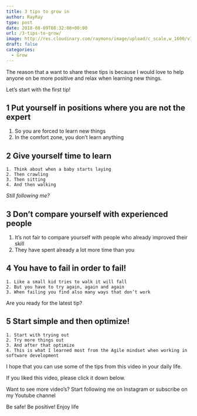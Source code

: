 ```yaml
---
title: 3 tips to grow in
author: RayRay
type: post
date: 2018-08-09T08:32:08+00:00
url: /3-tips-to-grow/
image: http://res.cloudinary.com/raymons/image/upload/c_scale,w_1600/v1535204552/byrayray/max-van-den-oetelaar-789616-unsplash
draft: false
categories:
  - Grow
---
```


The reason that a want to share these tips is because I would love to help anyone on be more positive and relax when learning new things.

<!--more-->

Let’s start with the first tip!

## 1 Put yourself in positions where you are not the expert

1. So you are forced to learn new things
2. In the comfort zone, you don’t learn anything

## 2 Give yourself time to learn
    1. Think about when a baby starts laying
    2. Then crawling
    3. Then sitting
    4. And then walking

*Still following me?*

## 3 Don’t compare yourself with experienced people

1. It’s not fair to compare yourself with people who already improved their skill
2. They have spent already a lot more time than you

## 4 You have to fail in order to fail!
    1. Like a small kid tries to walk it will fall
    2. But you have to try again, again and again
    3. When failing you find also many ways that don’t work

Are you ready for the latest tip?

## 5 Start simple and then optimize!
    1. Start with trying out
    2. Try more things out
    3. And after that optimize
    4. This is what I learned most from the Agile mindset when working in software development

I hope that you can use some of the tips from this video in your daily life.

If you liked this video, please click it down below.

Want to see more video’s? Start following me on Instagram or subscribe on my Youtube channel

Be safe! Be positive! Enjoy life
